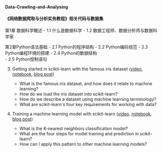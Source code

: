 #### Data-Crawling-and-Analysing
#### 《网络数据爬取与分析实务教程》相关代码与数据集

第1章 数据科学概述
    - 1.1 什么是数据科学
    - 1.2 数据工程师、数据分析师与数据科学家

第2章Python语法基础
    - 2.1	Python的程序结构
    - 2.2 Python编码规范
    - 2.3 Python编程环境的搭建
    - 2.4 Python的数据结构	
    - 2.5 Python控制语句	
    

3. Getting started in scikit-learn with the famous iris dataset ([video](https://www.youtube.com/watch?v=hd1W4CyPX58&list=PL5-da3qGB5ICeMbQuqbbCOQWcS6OYBr5A&index=3), [notebook](03_getting_started_with_iris.ipynb), [blog post](http://blog.kaggle.com/2015/04/22/scikit-learn-video-3-machine-learning-first-steps-with-the-iris-dataset/))
    - What is the famous iris dataset, and how does it relate to machine learning?
    - How do we load the iris dataset into scikit-learn?
    - How do we describe a dataset using machine learning terminology?
    - What are scikit-learn's four key requirements for working with data?

4. Training a machine learning model with scikit-learn ([video](https://www.youtube.com/watch?v=RlQuVL6-qe8&list=PL5-da3qGB5ICeMbQuqbbCOQWcS6OYBr5A&index=4), [notebook](04_model_training.ipynb), [blog post](http://blog.kaggle.com/2015/04/30/scikit-learn-video-4-model-training-and-prediction-with-k-nearest-neighbors/))
    - What is the K-nearest neighbors classification model?
    - What are the four steps for model training and prediction in scikit-learn?
    - How can I apply this pattern to other machine learning models?
